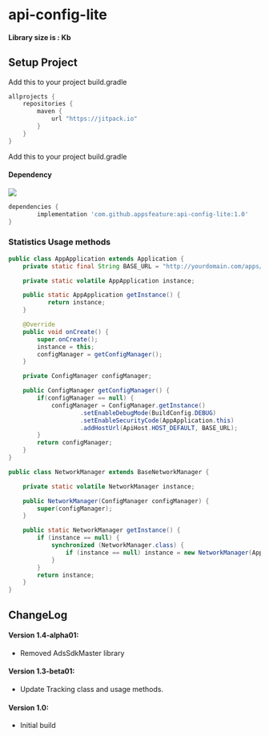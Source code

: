# api-config-lite

#### Library size is : Kb

## Setup Project

Add this to your project build.gradle
``` gradle
allprojects {
    repositories {
        maven {
            url "https://jitpack.io"
        }
    }
}
```

Add this to your project build.gradle

#### Dependency
[![](https://jitpack.io/v/appsfeature/api-config-lite.svg)](https://jitpack.io/#appsfeature/api-config-lite)
```gradle
dependencies {
        implementation 'com.github.appsfeature:api-config-lite:1.0'
}
```


### Statistics Usage methods
```java
public class AppApplication extends Application {
    private static final String BASE_URL = "http://yourdomain.com/apps/api/v1/database/";

    private static volatile AppApplication instance;

    public static AppApplication getInstance() {
           return instance;
    }

    @Override
    public void onCreate() {
        super.onCreate();
        instance = this;
        configManager = getConfigManager();
    }

    private ConfigManager configManager;

    public ConfigManager getConfigManager() {
        if(configManager == null) {
            configManager = ConfigManager.getInstance()
                    .setEnableDebugMode(BuildConfig.DEBUG)
                    .setEnableSecurityCode(AppApplication.this)
                    .addHostUrl(ApiHost.HOST_DEFAULT, BASE_URL);
        }
        return configManager;
    }
}
```

```java
public class NetworkManager extends BaseNetworkManager {

    private static volatile NetworkManager instance;

    public NetworkManager(ConfigManager configManager) {
        super(configManager);
    }

    public static NetworkManager getInstance() {
        if (instance == null) {
            synchronized (NetworkManager.class) {
                if (instance == null) instance = new NetworkManager(AppApplication.getInstance().getConfigManager());
            }
        }
        return instance;
    }
}
```

## ChangeLog

#### Version 1.4-alpha01:
* Removed AdsSdkMaster library

#### Version 1.3-beta01:
* Update Tracking class and usage methods.

#### Version 1.0:
* Initial build
